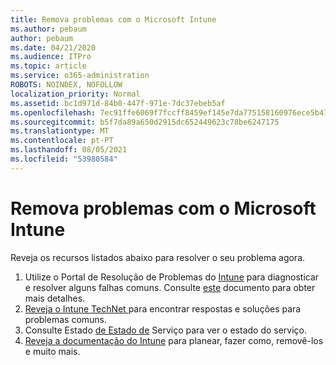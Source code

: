 ```yaml
---
title: Remova problemas com o Microsoft Intune
ms.author: pebaum
author: pebaum
ms.date: 04/21/2020
ms.audience: ITPro
ms.topic: article
ms.service: o365-administration
ROBOTS: NOINDEX, NOFOLLOW
localization_priority: Normal
ms.assetid: bc1d971d-84b0-447f-971e-7dc37ebeb5af
ms.openlocfilehash: 7ec91ffe6069f7fccff8459ef145e7da775158160976ece5b4745499ac5e1fa6
ms.sourcegitcommit: b5f7da89a650d2915dc652449623c78be6247175
ms.translationtype: MT
ms.contentlocale: pt-PT
ms.lasthandoff: 08/05/2021
ms.locfileid: "53980584"
---
```

# <a name="troubleshoot-issues-with-microsoft-intune"></a>Remova problemas com o Microsoft Intune

Reveja os recursos listados abaixo para resolver o seu problema agora.
  
1. Utilize o Portal de Resolução de Problemas do [Intune](https://devicemanagement.microsoft.com/#blade/Microsoft_Intune_DeviceSettings/TroubleshootBlade) para diagnosticar e resolver alguns falhas comuns. Consulte [este](https://docs.microsoft.com/intune/help-desk-operators) documento para obter mais detalhes.  
2. [Reveja o Intune TechNet ](https://social.technet.microsoft.com/forums/home?forum=microsoftintuneprod)para encontrar respostas e soluções para problemas comuns.  
3. Consulte Estado [de Estado de](https://portal.office.com/AdminPortal/Home#/servicehealth) Serviço para ver o estado do serviço.   
4. [Reveja a documentação do Intune](https://docs.microsoft.com/intune/) para planear, fazer como, removê-los e muito mais. 